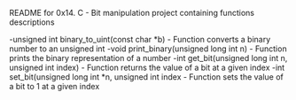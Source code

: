 README for 0x14. C - Bit manipulation project containing functions descriptions

-unsigned int binary_to_uint(const char *b) - Function converts a binary number to an unsigned int
-void print_binary(unsigned long int n) - Function prints the binary representation of a number
-int get_bit(unsigned long int n, unsigned int index) - Function returns the value of a bit at a given index
-int set_bit(unsigned long int *n, unsigned int index - Function sets the value of a bit to 1 at a given index
